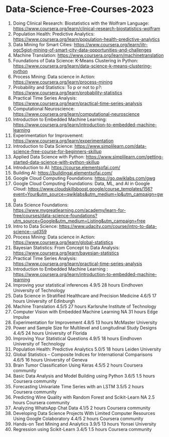 # Data-Science-Free-Courses-2023

1. Doing Clinical Research: Biostatistics with the Wolfram Language: https://www.coursera.org/learn/clinical-research-biostatistics-wolfram
2. Population Health: Predictive Analytics: https://www.coursera.org/learn/population-health-predictive-analytics
3. Data Mining for Smart Cities: https://www.coursera.org/learn/iitr-pgc5giot-mining-of-smart-city-data-opportunities-and-challenges
4. Machine Translation: https://www.coursera.org/learn/machinetranslation
5. Foundations of Data Science: K-Means Clustering in Python: https://www.coursera.org/learn/data-science-k-means-clustering-python
6. Process Mining: Data science in Action: https://www.coursera.org/learn/process-mining
7. Probability and Statistics: To p or not to p?: https://www.coursera.org/learn/probability-statistics
8. Practical Time Series Analysis: https://www.coursera.org/learn/practical-time-series-analysis
9. Computational Neuroscience: https://www.coursera.org/learn/computational-neuroscience
10. Introduction to Embedded Machine Learning: https://www.coursera.org/learn/introduction-to-embedded-machine-learning
11. Experimentation for Improvement: https://www.coursera.org/learn/experimentation
12. Introduction to Data Science: https://www.simplilearn.com/data-science-free-course-for-beginners-skillup
13. Applied Data Science with Python: https://www.simplilearn.com/getting-started-data-science-with-python-skillup
14. Introduction to AI: https://course.elementsofai.com/
15. Building AI: https://buildingai.elementsofai.com/
16. Google Cloud Computing Foundations: https://go.qwiklabs.com/gwg
17. Google Cloud Computing Foundations: Data, ML, and AI in Google Cloud: https://www.cloudskillsboost.google/course_templates/156?event=Your&utm_source=qwiklabs&utm_medium=lp&utm_campaign=gwg
18. Data Science Foundations: https://www.mygreatlearning.com/academy/learn-for-free/courses/data-science-foundations?utm_source=Google&utm_medium=Listing&utm_campaign=free
19. Intro to Data Science: https://www.udacity.com/course/intro-to-data-science--ud359
20. Process Mining: Data science in Action: https://www.coursera.org/learn/global-statistics
15.	Bayesian Statistics: From Concept to Data Analysis: https://www.coursera.org/learn/bayesian-statistics
16.	Practical Time Series Analysis: https://www.coursera.org/learn/practical-time-series-analysis
17.	Introduction to Embedded Machine Learning	: https://www.coursera.org/learn/introduction-to-embedded-machine-learning
18.	Improving your statistical inferences	4.9/5	28 hours	Eindhoven University of Technology
19.	Data Science in Stratified Healthcare and Precision Medicine	4.6/5	17 hours	University of Edinburgh
20.	Machine Translation	4.5/5	27 hours	Karlsruhe Institute of Technology
21.	Computer Vision with Embedded Machine Learning	NA	31 hours	Edge Impulse 
22.	Experimentation for Improvement	4.8/5	13 hours	 McMaster University
23.	Power and Sample Size for Multilevel and Longitudinal Study Designs	4.4/5	24 hours	University of Florida 
24.	Improving Your Statistical Questions	4.9/5	18 hours	Eindhoven University of Technology
25.	Population Health: Predictive Analytics	5.0/5	18 hours	Leiden University
26.	Global Statistics – Composite Indices for International Comparisons	4.6/5	16 hours	University of Geneva 
27.	Brain Tumor Classification Using Keras	4.5/5	2 hours	Coursera community
28.	Basic Data Analysis and Model Building using Python	3.6/5	1.5 hours	Coursera community
29.	Forecasting Univariate Time Series with an LSTM	3.5/5	2 hours	Coursera community
30.	Predicting Wine Quality with Random Forest and Scikit-Learn	NA	2.5 hours	Coursera community
31.	Analyzing WhatsApp Chat Data	4.1/5	2 hours	Coursera community
32.	Developing Data Science Projects With Limited Computer Resources Using Google Colaboratory	4.4/5	2 hours	Coursera community
33.	Hands-on Text Mining and Analytics	3.9/5	13 hours	Yonsei University
34.	Regression using Scikit-Learn	3.4/5	1.5 hours	Coursera community
